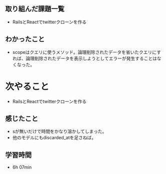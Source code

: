 ## 取り組んだ課題一覧
- RailsとReactでtwitterクローンを作る
## わかったこと
- scopeはクエリに使うメソッド。論理削除されたデータを省いたクエリにすれば、論理削除されたデータを表示しようとしてエラーが発生することはなくなった。
# 次やること
- RailsとReactでtwitterクローンを作る
## 感じたこと
- sが無いだけで時間をかなり溶かしてしまった。
- 他のモデルにもdiscarded_atを足さねば。
## 学習時間
- 6h 07min
